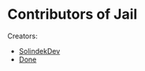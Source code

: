 # Contributors of Jail

Creators:
  - [SolindekDev](https://github.com/solindekdev/)
  - [Done](https://github.com/done/)
